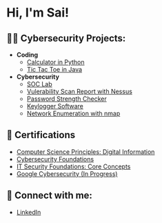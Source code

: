 <h1>Hi, I'm Sai! 

<h2>👨‍💻 Cybersecurity Projects:</h2>

- <b>Coding</b>
  - [Calculator in Python](https://github.com/sravurimain/Calculator.Py)
  - [Tic Tac Toe in Java](https://github.com/sravurimain/Tic-Tac-Toe)
- <b>Cybersecurity</b>
  - [SOC Lab](https://github.com/sravurimain/SOC-Lab)
  - [Vulerability Scan Report with Nessus](https://github.com/sravurimain/Vulnerability-Scan-Report-with-Nessus)
  - [Password Strength Checker](https://github.com/LABURL)
  - [Keylogger Software](https://github.com/LABURL)
  - [Network Enumeration with nmap](https://github.com/sravurimain/network-enumeration-with-nmap)


<h2>📝 Certifications</h2>

- [Computer Science Principles: Digital Information](https://www.linkedin.com/learning/certificates/0f078350022b3915438dd01e5f99d8f800ef7137d2b7c58f1bd6c0cb0e654229?u=56973593)
- [Cybersecurity Foundations](https://www.linkedin.com/learning/certificates/d1890f6d1a237631817c66dfdc385f7aa52b0c88921f51e3321c2eb6a466e6a2?u=56973593)
- [IT Security Foundations: Core Concepts](https://www.linkedin.com/learning/certificates/f74baa65cd925f5cf3b75c0ac7ef3496c2476900c6fcd6f89d4aee71fc3913ce?u=56973593)
- [Google Cybersecurity (In Progress)](https://www.coursera.org/professional-certificates/google-cybersecurity)


<h2> 🤳 Connect with me:</h2>

- [LinkedIn](https://www.youtube.com/watch?v=a83ASGn_V_s)


